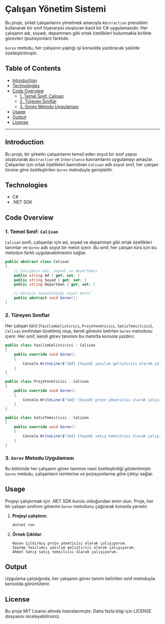 
# Çalışan Yönetim Sistemi

Bu proje, şirket çalışanlarını yönetmek amacıyla `Abstraction` prensibini kullanarak bir sınıf hiyerarşisi oluşturan basit bir C# uygulamasıdır. Her çalışanın adı, soyadı, departmanı gibi ortak özellikleri bulunmakla birlikte görevleri (pozisyonları) farklıdır. 

`Gorev` metodu, her çalışanın yaptığı işi konsolda yazdıracak şekilde özelleştirilmiştir. 

## Table of Contents

- [Introduction](#introduction)
- [Technologies](#technologies)
- [Code Overview](#code-overview)
  - [1. Temel Sınıf: Calisan](#temel-sınıf-calisan)
  - [2. Türeyen Sınıflar](#türeyen-sınıflar)
  - [3. Gorev Metodu Uygulaması](#gorev-metodu-uygulaması)
- [Usage](#usage)
- [Output](#output)
- [License](#license)

---

## Introduction

Bu proje, bir şirketin çalışanlarını temsil eden soyut bir sınıf yapısı oluşturarak `Abstraction` ve `Inheritance` kavramlarını uygulamayı amaçlar. Çalışanlar için ortak özellikleri barındıran `Calisan` adlı soyut sınıf, her çalışan türüne göre özelleştirilen `Gorev` metoduyla genişletilir.

## Technologies

- C#
- .NET SDK

## Code Overview

### 1. Temel Sınıf: `Calisan`

`Calisan` sınıfı, çalışanlar için ad, soyad ve departman gibi ortak özellikleri tanımlar ve `Gorev` adlı soyut bir metot içerir. Bu sınıf, her çalışan türü için bu metodun farklı uygulanabilmesini sağlar.

```csharp
public abstract class Calisan
{
    // Çalışanın adı, soyadı ve departmanı
    public string Ad { get; set; }
    public string Soyad { get; set; }
    public string Departman { get; set; }

    // Görevin tanımlandığı soyut metot
    public abstract void Gorev();
}
```

### 2. Türeyen Sınıflar

Her çalışan türü (`YazilimGelistirici`, `ProjeYoneticisi`, `SatisTemsilcisi`), `Calisan` sınıfından türetilmiş olup, kendi görevini belirten `Gorev` metodunu içerir. Her sınıf, kendi görev tanımını bu metotta konsola yazdırır.

```csharp
public class YazilimGelistirici : Calisan
{
    public override void Gorev()
    {
        Console.WriteLine($"{Ad} {Soyad} yazılım geliştirici olarak çalışıyorum.");
    }
}

public class ProjeYoneticisi : Calisan
{
    public override void Gorev()
    {
        Console.WriteLine($"{Ad} {Soyad} proje yöneticisi olarak çalışıyorum.");
    }
}

public class SatisTemsilcisi : Calisan
{
    public override void Gorev()
    {
        Console.WriteLine($"{Ad} {Soyad} satış temsilcisi olarak çalışıyorum.");
    }
}
```

### 3. `Gorev` Metodu Uygulaması

Bu bölümde her çalışanın görev tanımını nasıl özelleştirdiği gösterilmiştir. `Gorev` metodu, çalışanların isimlerine ve pozisyonlarına göre çıktıyı sağlar.

## Usage

Projeyi çalıştırmak için .NET SDK kurulu olduğundan emin olun. Proje, her bir çalışan sınıfının görevini `Gorev` metodunu çağırarak konsola yansıtır.

1. **Projeyi çalıştırın**:
   ```bash
   dotnet run
   ```

2. **Örnek Çıktılar**:

   ```plaintext
   Hasan Çıldırmış proje yöneticisi olarak çalışıyorum.
   Zeynep Yazılımcı yazılım geliştirici olarak çalışıyorum.
   Ahmet Satış satış temsilcisi olarak çalışıyorum.
   ```

## Output

Uygulama çalıştığında, her çalışanın görev tanımı belirtilen sınıf metoduyla konsolda görüntülenir.

## License

Bu proje MIT Lisansı altında lisanslanmıştır. Daha fazla bilgi için LICENSE dosyasını inceleyebilirsiniz.
